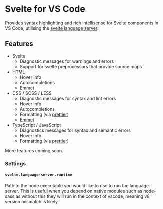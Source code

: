 # Svelte for VS Code

Provides syntax highlighting and rich intellisense for Svelte components in VS Code, utilising the [svelte language server](https://github.com/UnwrittenFun/svelte-language-server).

## Features

*   Svelte
    *   Diagnostic messages for warnings and errors
    *   Support for svelte preprocessors that provide source maps
*   HTML
    *   Hover info
    *   Autocompletions
    *   [Emmet](https://emmet.io/)
*   CSS / SCSS / LESS
    *   Diagnostic messages for syntax and lint errors
    *   Hover info
    *   Autocompletions
    *   Formatting (via [prettier](https://github.com/prettier/prettier))
    *   [Emmet](https://emmet.io/)
*   TypeScript / JavaScript
    *   Diagnostics messages for syntax and semantic errors
    *   Hover info
    *   Formatting (via [prettier](https://github.com/prettier/prettier))

More features coming soon.

### Settings

#### `svelte.language-server.runtime`

Path to the node executable you would like to use to run the language server.
This is useful when you depend on native modules such as node-sass as without
this they will run in the context of vscode, meaning v8 version mismatch is likely.
